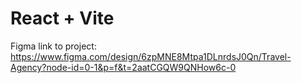 # React + Vite

Figma link to project: https://www.figma.com/design/6zpMNE8Mtpa1DLnrdsJ0Qn/Travel-Agency?node-id=0-1&p=f&t=2aatCGQW9QNHow6c-0
